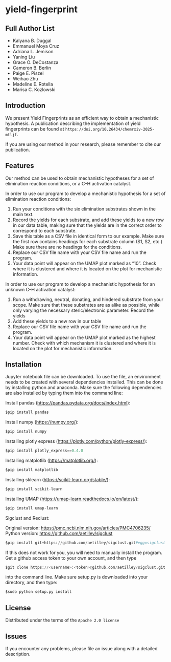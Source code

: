 # yield-fingerprint

Full Author List
----------------
* Kalyana B. Duggal
* Emmanuel Moya Cruz
* Adriana L. Jemison
* Yaning Liu
* Grace O. DeCostanza
* Cameron B. Berlin
* Paige E. Piszel
* Weihao Zhu
* Madeline E. Rotella
* Marisa C. Kozlowski

  
Introduction
------------
We present Yield Fingerprints as an efficient way to obtain a mechanistic hypothesis.
A publication describing the implementation of yield fingerprints can be found at `https://doi.org/10.26434/chemrxiv-2025-mtljf`.

If you are using our method in your research, please remember to cite our publication.


Features
--------
Our method can be used to obtain mechanistic hypotheses for a set of elimination reaction conditions, or a C–H activation catalyst.

In order to use our program to develop a mechanistic hypothesis for a set of elimination reaction conditions:
1)	Run your conditions with the six elimination substrates shown in the main text.
2)	Record the yields for each substrate, and add these yields to a new row in our data table, making sure that the yields are in the correct order to correspond to each substrate.
3)	Save this table as a CSV file in identical form to our example. Make sure the first row contains headings for each substrate column (S1, S2, etc.)  Make sure there are no headings for the conditions.
4)	Replace our CSV file name with your CSV file name and run the program.
5)	Your data point will appear on the UMAP plot marked as “10”.  Check where it is clustered and where it is located on the plot for mechanistic information.

In order to use our program to develop a mechanistic hypothesis for an unknown C–H activation catalyst:
1)	Run a withdrawing, neutral, donating, and hindered substrate from your scope.  Make sure that these substrates are as alike as possible, while only varying the necessary steric/electronic parameter.  Record the yields
2)	Add these yields to a new row in our table
3)	Replace our CSV file name with your CSV file name and run the program.
4)	Your data point will appear on the UMAP plot marked as the highest number.  Check with which mechanism it is clustered and where it is located on the plot for mechanistic information.



Installation
---------------------
Jupyter notebook file can be downloaded.  To use the file, an environment needs to be created with several dependencies installed.  This can be done by installing python and anaconda.  Make sure the following dependencies are also installed by typing them into the command line:

Install pandas (https://pandas.pydata.org/docs/index.html):
```python
$pip install pandas
```

Install numpy (https://numpy.org/):
```python
$pip install numpy
```

Installing plotly express (https://plotly.com/python/plotly-express/):
```python
$pip install plotly_express==0.4.0
```

Installing matplotlib (https://matplotlib.org/):
```python
$pip install matplotlib
```

Installing sklearn (https://scikit-learn.org/stable/):
```python
$pip install scikit-learn
```

Installing UMAP (https://umap-learn.readthedocs.io/en/latest/):
```python
$pip install umap-learn
```

Sigclust and Reclust:

Original version: https://pmc.ncbi.nlm.nih.gov/articles/PMC4706235/
Python version: https://github.com/aetilley/sigclust 

```python
$pip install git+https://github.com/aetilley/sigclust.git#egg=sigclust
```
If this does not work for you, you will need to manually install the program.  Get a github access token to your own account, and then type

```python
$git clone https://<username>:<token>@github.com/aetilley/sigclust.git
```
into the command line.  Make sure setup.py is downloaded into your directory, and then type:
```python
$sudo python setup.py install
```


License
-------

Distributed under the terms of the `Apache 2.0 license`


Issues
------

If you encounter any problems,
please file an issue along with a detailed description.
